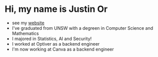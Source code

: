 # Hi, my name is Justin Or
- see my [website](https://justinor.dev)
- I've graduated from UNSW with a degreen in Computer Science and Mathematics
- I majored in Statistics, AI and Security!
- I worked at Optiver as a backend engineer
- I'm now working at Canva as a backend engineer

<!--
**xpire/xpire** is a ✨ _special_ ✨ repository because its `README.md` (this file) appears on your GitHub profile.

Here are some ideas to get you started:

- 🔭 I’m currently working on ...
- 🌱 I’m currently learning ...
- 👯 I’m looking to collaborate on ...
- 🤔 I’m looking for help with ...
- 💬 Ask me about ...
- 📫 How to reach me: ...
- 😄 Pronouns: ...
- ⚡ Fun fact: ...
-->
